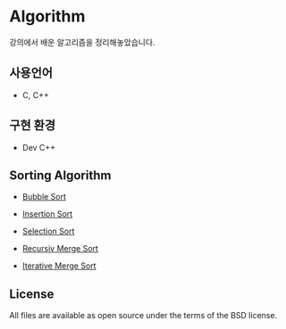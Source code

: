# Algorithm
강의에서 배운 알고리즘을 정리해놓았습니다.

## 사용언어
- C, C++

## 구현 환경
- Dev C++

## Sorting Algorithm
- [Bubble Sort](https://github.com/seong-ho-park/Algorithm/blob/master/SortingAlgorithm/BubbleSort/)
- [Insertion Sort](https://github.com/seong-ho-park/Algorithm/blob/master/SortingAlgorithm/InsertSort/)
- [Selection Sort](https://github.com/seong-ho-park/Algorithm/blob/master/SortingAlgorithm/selectionSort/)

- [Recursiv Merge Sort](https://github.com/seong-ho-park/Algorithm/tree/master/SortingAlgorithm/Recursive%20MergeSort)
- [Iterative Merge Sort](https://github.com/seong-ho-park/Algorithm/tree/master/SortingAlgorithm/Iterative%20MergeSort)


## License
All files are available as open source under the terms of the BSD license. 
